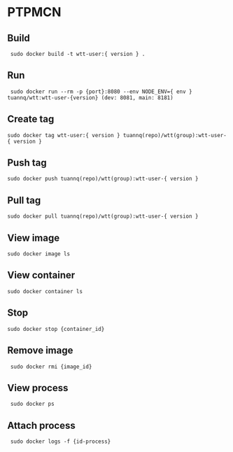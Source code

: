 # PTPMCN 

## Build 
```
 sudo docker build -t wtt-user:{ version } .
```
 ## Run 
```
 sudo docker run --rm -p {port}:8080 --env NODE_ENV={ env } tuannq/wtt:wtt-user-{version} (dev: 8081, main: 8181)
 ```
 ## Create tag
 ```
 sudo docker tag wtt-user:{ version } tuannq(repo)/wtt(group):wtt-user-{ version }
 ```
 ## Push tag
 ```
 sudo docker push tuannq(repo)/wtt(group):wtt-user-{ version }
 ```
 ## Pull tag
 ```
 sudo docker pull tuannq(repo)/wtt(group):wtt-user-{ version }
 ```
 ## View image 
 ```
 sudo docker image ls
 ```
 ## View container
 ```
 sudo docker container ls
 ```
 ## Stop
 ```
 sudo docker stop {container_id}
 ```
 ## Remove image
 ```
  sudo docker rmi {image_id}
 ```
 ## View process
 ```
  sudo docker ps
 ```
 ## Attach process
 ```
  sudo docker logs -f {id-process}
 ```
 